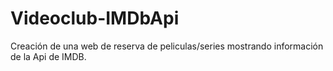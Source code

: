 # Videoclub-IMDbApi
Creación de una web de reserva de peliculas/series mostrando información de la Api de IMDB.
